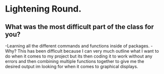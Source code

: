 # Lightening Round.
## What was the most difficult part of the class for you?
-Learning all the different commands and functions inside of packages.
 -Why? This has been difficult because I can very much outline what I want to do when it comes to my project but its then coding it to work without any errors and then combining multiple functions together to give me the desired output im looking for when it comes to graphical displays.
